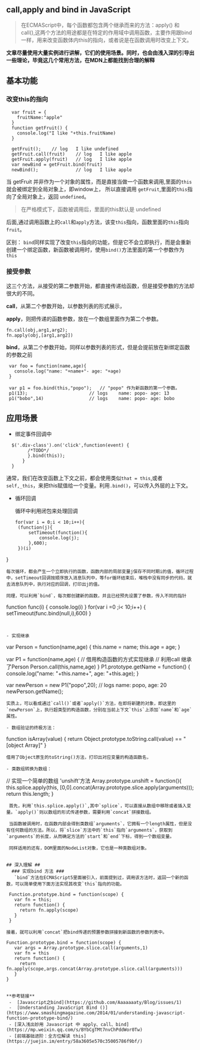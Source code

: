 ## call,apply and bind in JavaScript ##

>在ECMAScript中，每个函数都包含两个继承而来的方法：apply() 和 call(),这两个方法的用途都是在特定的作用域中调用函数，主要作用跟bind一样，用来改变函数体内this的指向，或者说是在函数调用时改变上下文。

**文章尽量使用大量实例进行讲解，它们的使用场景。同时，也会由浅入深的引导出一些理论，毕竟这几个常用方法，在MDN上都能找到合理的解释**



## 基本功能 ##
### 改变this的指向 ####
```
  var fruit = {
    fruitName:"apple"
  }
  function getFruit() {
    console.log("I like "+this.fruitName)
  }

  getFruit();    // log   I like undefined
  getFruit.call(fruit)    // log   I like apple
  getFruit.apply(fruit)   // log   I like apple
  var newBind = getFruit.bind(fruit)
  newBind();              // log   I like apple

```
当 getFruit 并非作为一个对象的属性，而是直接当做一个函数来调用,里面的`this`就会被绑定到全局对象上，即window上， 所以直接调用 `getFruit`,里面的`this`指向了全局对象上，返回 `undefined`。
> 在严格模式下，函数被调用后，里面的this默认是 undefined

后面,通过调用函数上的`call`和`apply`方法，该变`this`指向，函数里面的`this`指向`fruit`。

区别：
`bind`同样实现了改变`this`指向的功能，但是它不会立即执行，而是会重新创建一个绑定函数，新函数被调用时，使用`bind()`方法里面的第一个参数作为`this`

### 接受参数 ###
 这三个方法，从接受的第二参数开始，都直接传递给函数，但是接受参数的方法却很大的不同。

 **call**，从第二个参数开始，以参数列表的形式展示，

 **apply**，则把传递的函数参数，放在一个数组里面作为第二个参数。

 ```
fn.call(obj,arg1,arg2);
fn.apply(obj,[arg1,arg2])
 ```
 **bind**，从第二个参数开始，同样以参数列表的形式，但是会提前放在新绑定函数的参数之前
 ```
  var foo = function(name,age){
    console.log("name: "+name+"- age: "+age)
  }

  var p1 = foo.bind(this,"popo");   // "popo" 作为新函数的第一个参数。
  p1(13);                       // logs    name: popo- age: 13
  p1("bobo",14)                 // logs    name: popo- age: bobo
 ```

## 应用场景 ##
- 绑定事件回调中
```
  $('.div-class').on('click',function(event) {
        /*TODO*/
        }.bind(this));
      }
  }
```
通常，我们在改变函数上下文之前，都会使用类似`that = this`,或者`self,_this`，来把this赋值给一个变量。利用`.bind()`，可以传入外层的上下文。

- 循环回调

  循环中利用闭包来处理回调
  ```
  for(var i = 0;i < 10;i++){
   (function(j){
       setTimeout(function(){            
           console.log(j);
       },600);
   })(i)
 }
  ```
  每次循环，都会产生一个立即执行的函数，函数内部的局部变量j保存不同时期i的值，循环过程中，setTimeout回调按顺序放入消息队列中，等for循环结束后，堆栈中没有同步的代码，就去消息队列中，执行对应的回调，打印出j的值。

  同理，可以利用`bind`，每次都创建新的函数，并且已经预先设置了参数，传入不同的指针
```
  function func(i) {
    console.log(i)
  }
  for(var i =0 ;i< 10;i++) {
    setTimeout(func.bind(null,i),600)
  }
```


- 实现继承
```
 var Person = function(name,age) {
   this.name = name;
   this.age = age;
 }

 var P1 = function(name,age) {
   // 借用构造函数的方式实现继承
   // 利用call 继承了Person
   Person.call(this,name,age)
 }
 P1.prototype.getName = function() {
   console.log("name: "+this.name+", age: "+this.age);
 }

 var newPerson = new P1("popo",20);   // logs name: popo, age: 20
 newPerson.getName();
```
实质上，可以看成通过`call()`或者`apply()`方法，在即将新建的对象，即这里的`newPerson`上，执行超类型的构造函数，分别在当前上下文`this`上添加`name`和`age`属性。

- 数组验证的终极方法：
```
  function isArray(value) {
    return Object.prototype.toString.call(value) == "[object Array]"
  }
```
借用了Object原生的toString()方法，打印出对应变量的构造函数名，

- 类数组转换为数组：
```
  // 实现一个简单的数组 'unshift'方法
  Array.prototype.unshift = function(){
    this.splice.apply(this,
      [0,0].concat(Array.prototype.slice.apply(arguments)));
      return this.length;
  }
```
 首先，利用`this.splice.apply()`,其中`splice`，可以直接从数组中移除或者插入变量。`apply()`则以数组的形式传递参数，需要利用`concat`拼接数组。

 当函数被调用时，在函数内部会得到类数组`arguments`，它拥有一个length属性，但是没有任何数组的方法。所以，将`slice`方法中的`this`指向`arguments`，获取到`arguments`的长度，从而确定方法的`start`和`end`下标，得到一个数组变量。

 同样适用的还有，DOM里面的NodeList对象，它也是一种类数组对象。


## 深入理解 ##
  ### 实现bind 方法 ###
   `bind`方法在ECMAScript5里面被引入，前面提到过，调用该方法时，返回一个新的函数，可以简单使用下面方法实现其改变`this`指向的功能。
   ```
     Function.prototype.bind = function(scope) {
       var fn = this;
       return function() {
         return fn.apply(scope)
       }
     }
   ```
 接着，就可以利用`concat`把bind传递的预置参数拼接到新函数的参数列表中。
 ```
    Function.prototype.bind = function(scope) {
       var args = Array.prototype.slice.call(arguments,1)
       var fn = this
       return function() {
         return fn.apply(scope,args.concat(Array.prototype.slice.call(arguments)))
       }
    }
 ```

 **参考链接**
  -  [Javascript之bind](https://github.com/Aaaaaaaty/Blog/issues/1)
  -  [Understanding JavaScript Bind ()](https://www.smashingmagazine.com/2014/01/understanding-javascript-function-prototype-bind/)
  - [深入浅出妙用 Javascript 中 apply、call、bind](https://mp.weixin.qq.com/s/BYbCgTMt7nvChPddWor0Tw)
  - [前端基础进阶：全方位解读 this](https://juejin.im/entry/58a3605e570c35005786f9bf/)
